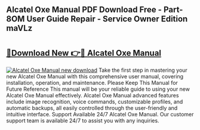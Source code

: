 ## Alcatel Oxe Manual PDF Download Free - Part-8OM User Guide Repair - Service Owner Edition maVLz

# <h2><a href="http://bc64936.oget.top/?id=Alcatel+Oxe+Manual">🔗Download New 👉🔴 Alcatel Oxe Manual</a></h2>

[![Alcatel Oxe Manual new download](https://i.imgur.com/5g1atiW.png)](http://bc64936.oget.top/?id=Alcatel+Oxe+Manual)
Take the first step in mastering your new Alcatel Oxe Manual with this comprehensive user manual, covering installation, operation, and maintenance. Please Keep This Manual for Future Reference This manual will be your reliable guide to using your new Alcatel Oxe Manual effectively. Alcatel Oxe Manual advanced features include image recognition, voice commands, customizable profiles, and automatic backups, all easily controlled through the user-friendly and intuitive interface. Support Available 24/7 Alcatel Oxe Manual. Our customer support team is available 24/7 to assist you with any inquiries.
